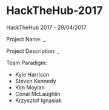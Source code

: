 # HackTheHub-2017

HackTheHub 2017 - 29/04/2017

Project Name:
_

Project Description:
_

Team Paradigm:
- Kyle Harrison
- Steven Kennedy
- Kim Moylan 
- Conal McLaughlin
- Krzysztof Ignasiak
